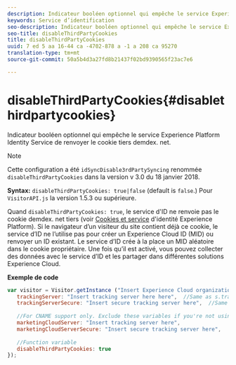 ```yaml
---
description: Indicateur booléen optionnel qui empêche le service Experience Platform Identity Service de renvoyer le cookie tiers demdex. net.
keywords: Service d’identification
seo-description: Indicateur booléen optionnel qui empêche le service Experience Platform Identity Service de renvoyer le cookie tiers demdex. net.
seo-title: disableThirdPartyCookies
title: disableThirdPartyCookies
uuid: 7 ed 5 aa 16-44 ca -4702-878 a -1 a 208 ca 95270
translation-type: tm+mt
source-git-commit: 50a5b4d3a27fd8b21437f02bd9390565f23ac7e6

---
```



# disableThirdPartyCookies{#disablethirdpartycookies}

Indicateur booléen optionnel qui empêche le service Experience Platform Identity Service de renvoyer le cookie tiers demdex. net.

>[!NOTE]
>
>Cette configuration a été `idSyncDisable3rdPartySyncing` renommée `disableThirdPartyCookies` dans la version v 3.0 du 18 janvier 2018.

**Syntax:** `disableThirdPartyCookies: true|false` (default is `false`.) Pour `VisitorAPI.js` la version 1.5.3 ou supérieure.

Quand `disableThirdPartyCookies: true`, le service d&#39;ID ne renvoie pas le cookie demdex. net tiers (voir [Cookies et service](../../introduction/cookies.md) d&#39;identité Experience Platform). Si le navigateur d’un visiteur du site contient déjà ce cookie, le service d’ID ne l’utilise pas pour créer un Experience Cloud ID (MID) ou renvoyer un ID existant. Le service d’ID crée à la place un MID aléatoire dans le cookie propriétaire. Une fois qu’il est activé, vous pouvez collecter des données avec le service d’ID et les partager dans différentes solutions Experience Cloud.

**Exemple de code**

```js
var visitor = Visitor.getInstance ("Insert Experience Cloud organization ID here",{ 
   trackingServer: "Insert tracking server here here",  //Same as s.trackingServer 
   trackingServerSecure: "Insert secure tracking server here",  //Same as s.trackingServerSecure 
 
   //For CNAME support only. Exclude these variables if you're not using CNAME 
   marketingCloudServer: "Insert tracking server here", 
   marketingCloudServerSecure: "Insert secure tracking server here", 
 
   //Function variable 
   disableThirdPartyCookies: true 
});
```

